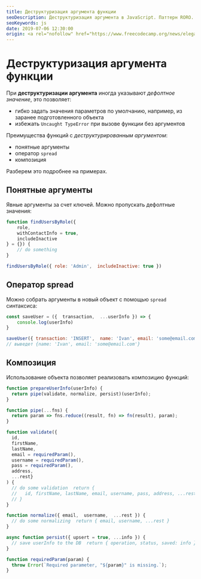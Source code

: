 ```yaml
---
title: Деструктуризация аргумента функции
seoDescription: Деструктуризация аргумента в JavaScript. Паттерн RORO.
seoKeywords: js
date: 2019-07-06 12:30:00
origin: <a rel="nofollow" href="https://www.freecodecamp.org/news/elegant-patterns-in-modern-javascript-roro-be01e7669cbd/" target="_blank">Elegant patterns in modern JavaScript RORO</a>
---
```

# Деструктуризация аргумента функции

При **деструктуризации аргумента** иногда указывают *дефолтное значение*, это позволяет:

* гибко задать значения параметров по умолчанию, например, из заранее подготовленного объекта
* избежать ```Uncaught TypeError``` при вызове функции без аргументов

Преимущества функций с *деструктурированным аргументом*:

* понятные аргументы
* оператор ```spread```
* композиция

Разберем это подробнее на примерах.

## Понятные аргументы

Явные аргументы за счет ключей. Можно пропускать дефолтные значения:

```js
function findUsersByRole({
    role,
    withContactInfo = true,
    includeInactive
} = {}) {
    // do something
}

findUsersByRole({ role: 'Admin',  includeInactive: true })
```

## Оператор spread

Можно собрать аргументы в новый объект с помощью ```spread``` синтаксиса:

```js
const saveUser = ({  transaction,  ...userInfo }) => {
    console.log(userInfo)
}

saveUser({ transaction: 'INSERT',  name: 'Ivan', email: 'some@email.com' })
// выведет {name: 'Ivan', email: 'some@email.com'}
```

## Композиция

Использование объекта позволяет реализовать композицию функций:

```js
function prepareUserInfo(userInfo) {
  return pipe(validate, normalize, persist)(userInfo);
}

function pipe(...fns) {
  return param => fns.reduce((result, fn) => fn(result), param);
}

function validate({
  id,
  firstName,
  lastName,
  email = requiredParam(),
  username = requiredParam(),
  pass = requiredParam(),
  address,
  ...rest}
) {  
  // do some validation  return { 
  //   id, firstName, lastName, email, username, pass, address, ...rest 
  // }
}

function normalize({ email,  username,  ...rest }) {
  // do some normalizing  return { email, username, ...rest }
}

async function persist({ upsert = true, ...info }) {
  // save userInfo to the DB  return { operation, status, saved: info }
}

function requiredParam(param) {
  throw Error(`Required parameter, "${param}" is missing.`);
}
```
